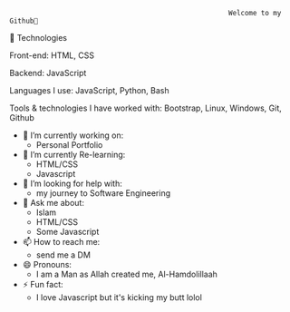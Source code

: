                                                           Welcome to my Github👋

<!--
**OneCode-AA/OneCode-AA** is a ✨ _special_ ✨ repository because its `README.md` (this file) appears on your GitHub profile.

Here are some ideas to get you started:-->

🔭 Technologies

Front-end: 
HTML, CSS

Backend: 
JavaScript

Languages I use:
JavaScript, Python, Bash 

Tools & technologies I have worked with:
Bootstrap, Linux, Windows, Git, Github

- 🔭 I’m currently working on:
  + Personal Portfolio
- 🌱 I’m currently Re-learning:
  + HTML/CSS
  + Javascript
- 🤔 I’m looking for help with:
  + my journey to Software Engineering
- 💬 Ask me about:
  + Islam
  + HTML/CSS
  + Some Javascript
- 📫 How to reach me:
  + send me a DM
- 😄 Pronouns:
  + I am a Man as Allah created me, Al-Hamdolillaah
- ⚡ Fun fact:
  + I love Javascript but it's kicking my butt lolol


